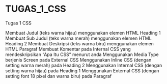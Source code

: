# TUGAS_1_CSS
Tugas 1 CSS

Membuat Judul (teks warna hijau) menggunakan elemen HTML Heading 1
Membuat Sub Judul (teks warna merah) menggunakan elemen HTML Heading 2
Membuat Deskripsi (teks warna biru) menggunakan elemen HTML Paragraf
Membuat Komentar pada Internal CSS yang mendeskripsikan “Apa Itu CSS” menurut anda
Menggunakan Media Type berjenis Screen pada External CSS
Menggunakan Inline CSS (dengan setting warna merah) pada Heading 2
Menggunakan Internal CSS (dengan setting warna hijau) pada Heading 1
Menggunakan External CSS (dengan setting font 18 pixel dan warna biru) pada Paragraf
